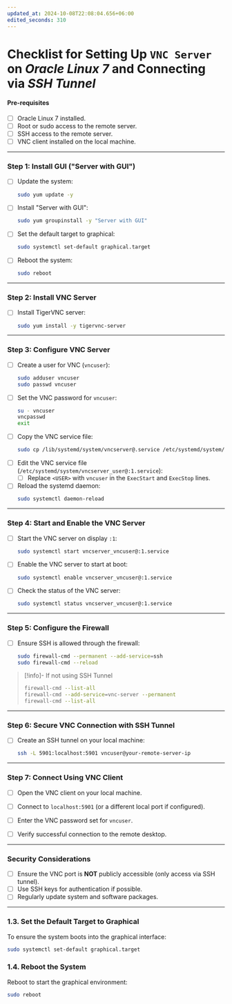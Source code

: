 ```yaml
---
updated_at: 2024-10-08T22:08:04.656+06:00
edited_seconds: 310
---
```

# Checklist for Setting Up `VNC Server` on *Oracle Linux 7* and Connecting via *SSH Tunnel*

#### Pre-requisites
- [ ] Oracle Linux 7 installed.
- [ ] Root or sudo access to the remote server.
- [ ] SSH access to the remote server.
- [ ] VNC client installed on the local machine.

---

### Step 1: Install GUI ("Server with GUI")

- [ ] Update the system:
  ```bash
  sudo yum update -y
  ```
- [ ] Install "Server with GUI":
  ```bash
  sudo yum groupinstall -y "Server with GUI"
  ```
- [ ] Set the default target to graphical:
  ```bash
  sudo systemctl set-default graphical.target
  ```
- [ ] Reboot the system:
  ```bash
  sudo reboot
  ```

---

### Step 2: Install VNC Server

- [ ] Install TigerVNC server:
  ```bash
  sudo yum install -y tigervnc-server
  ```

---

### Step 3: Configure VNC Server

- [ ] Create a user for VNC (`vncuser`):
  ```bash
  sudo adduser vncuser
  sudo passwd vncuser
  ```
- [ ] Set the VNC password for `vncuser`:
  ```bash
  su - vncuser
  vncpasswd
  exit
  ```
- [ ] Copy the VNC service file:
  ```bash
  sudo cp /lib/systemd/system/vncserver@.service /etc/systemd/system/vncserver_vncuser@:1.service
  ```
- [ ] Edit the VNC service file (`/etc/systemd/system/vncserver_user@:1.service`):
  - [ ] Replace `<USER>` with `vncuser` in the `ExecStart` and `ExecStop` lines.
- [ ] Reload the systemd daemon:
  ```bash
  sudo systemctl daemon-reload
  ```

---

### Step 4: Start and Enable the VNC Server

- [ ] Start the VNC server on display `:1`:
  ```bash
  sudo systemctl start vncserver_vncuser@:1.service
  ```
- [ ] Enable the VNC server to start at boot:
  ```bash
  sudo systemctl enable vncserver_vncuser@:1.service
  ```
- [ ] Check the status of the VNC server:
  ```bash
  sudo systemctl status vncserver_vncuser@:1.service
  ```

---

### Step 5: Configure the Firewall

- [ ] Ensure SSH is allowed through the firewall:
  ```bash
  sudo firewall-cmd --permanent --add-service=ssh
  sudo firewall-cmd --reload
  ```

> [!info]- If not using SSH Tunnel
> ```bash
> firewall-cmd --list-all
> firewall-cmd --add-service=vnc-server --permanent
> firewall-cmd --list-all
> ```


---

### Step 6: Secure VNC Connection with SSH Tunnel

- [ ] Create an SSH tunnel on your local machine:
  ```bash
  ssh -L 5901:localhost:5901 vncuser@your-remote-server-ip
  ```

---

### **Step 7: Connect Using VNC Client**

- [ ] Open the VNC client on your local machine.
- [ ] Connect to `localhost:5901` (or a different local port if configured).
- [ ] Enter the VNC password set for `vncuser`.
- [ ] Verify successful connection to the remote desktop.


---

### **Security Considerations**
- [ ] Ensure the VNC port is **NOT** publicly accessible (only access via SSH tunnel).
- [ ] Use SSH keys for authentication if possible.
- [ ] Regularly update system and software packages.

---




### 1.3. Set the Default Target to Graphical

To ensure the system boots into the graphical interface:

```bash
sudo systemctl set-default graphical.target
```

### 1.4. Reboot the System

Reboot to start the graphical environment:

```bash
sudo reboot
```

